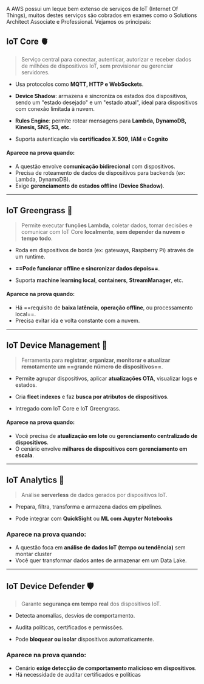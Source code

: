 A AWS possui um leque bem extenso de serviços de IoT (Internet Of Things), muitos destes serviços são cobrados em exames como o Solutions Architect Associate e Professional. Vejamos os principais:

## IoT Core 🫀
> Serviço central para conectar, autenticar, autorizar e receber dados de milhões de dispositivos IoT, sem provisionar ou gerenciar servidores.

- Usa protocolos como **MQTT, HTTP e WebSockets**.

- **Device Shadow**: armazena e sincroniza os estados dos dispositivos, sendo um "estado desejado" e um "estado atual", ideal para dispositivos com conexão limitada à nuvem.

- **Rules Engine**: permite rotear mensagens para **Lambda, DynamoDB, Kinesis, SNS, S3, etc.**

- Suporta autenticação via **certificados X.509**, **IAM** e **Cognito**

#### Aparece na prova quando:
- A questão envolve **comunicação bidirecional** com dispositivos.
- Precisa de roteamento de dados de dispositivos para backends (ex: Lambda, DynamoDB).
- Exige **gerenciamento de estados offline (Device Shadow)**.

---
## IoT Greengrass 📍
> Permite executar **funções Lambda**, coletar dados, tomar decisões e comunicar com IoT Core **localmente**, **sem depender da nuvem o tempo todo**.

- Roda em dispositivos de borda (ex: gateways, Raspberry Pi) através de um runtime.

- **==Pode funcionar offline e sincronizar dados depois==**.

- Suporta **machine learning local**, **containers**, **StreamManager**, etc.

#### Aparece na prova quando:
- Há ==requisito de **baixa latência**, **operação offline**, ou processamento local==.
- Precisa evitar ida e volta constante com a nuvem.
---
## IoT Device Management 📲
> Ferramenta para **registrar, organizar, monitorar e atualizar remotamente um ==grande número de dispositivos==**.

- Permite agrupar dispositivos, aplicar **atualizações OTA**, visualizar logs e estados.

- Cria **fleet indexes** e faz **busca por atributos de dispositivos**.

- Intregado com IoT Core e IoT Greengrass.

#### Aparece na prova quando:
- Você precisa de **atualização em lote** ou **gerenciamento centralizado de dispositivos**.
- O cenário envolve **milhares de dispositivos com gerenciamento em escala**.
---
## IoT Analytics 🔎
> Análise **serverless** de dados gerados por dispositivos IoT.

- Prepara, filtra, transforma e armazena dados em pipelines.

- Pode integrar com **QuickSight** ou **ML com Jupyter Notebooks**

### Aparece na prova quando:
- A questão foca em **análise de dados IoT (tempo ou tendência)** sem montar cluster
- Você quer transformar dados antes de armazenar em um Data Lake.
---
## IoT Device Defender 🛡️
> Garante **segurança em tempo real** dos dispositivos IoT.

- Detecta anomalias, desvios de comportamento.

- Audita políticas, certificados e permissões.

- Pode **bloquear ou isolar** dispositivos automaticamente.

### Aparece na prova quando:
- Cenário **exige detecção de comportamento malicioso em dispositivos**.
- Há necessidade de auditar certificados e políticas
